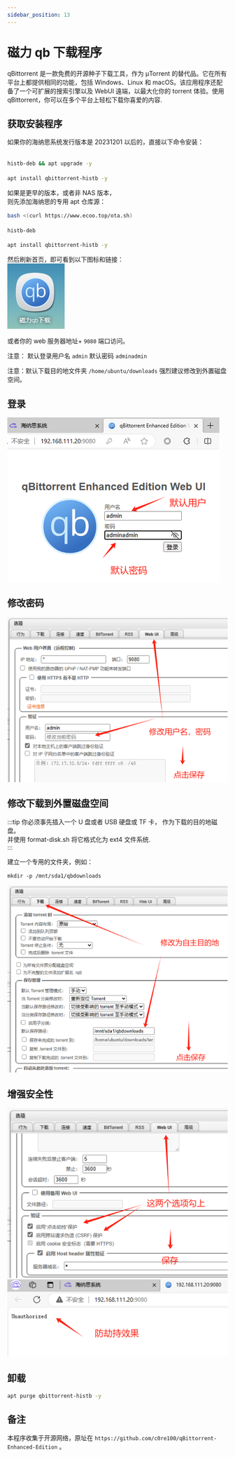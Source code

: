 ```yaml
---
sidebar_position: 13
---
```


# 磁力 qb 下载程序

qBittorrent 是一款免费的开源种子下载工具，作为 µTorrent 的替代品。它在所有平台上都提供相同的功能，包括 Windows、Linux 和 macOS。该应用程序还配备了一个可扩展的搜索引擎以及 WebUI 遠端，以最大化你的 torrent 体验。使用 qBittorrent，你可以在多个平台上轻松下载你喜爱的内容.

## 获取安装程序

如果你的海纳思系统发行版本是 20231201 以后的，直接以下命令安装：

```bash

histb-deb && apt upgrade -y

apt install qbittorrent-histb -y
```

如果是更早的版本，或者非 NAS 版本，  
则先添加海纳思的专用 apt 仓库源：

```bash
bash <(curl https://www.ecoo.top/ota.sh)

histb-deb

apt install qbittorrent-histb -y

```

然后刷新首页，即可看到以下图标和链接：  
![](./img/qb1.jpg)

或者你的 web 服务器地址+ `9080` 端口访问。

注意： 默认登录用户名 `admin` 默认密码 `adminadmin`

注意：默认下载目的地文件夹 `/home/ubuntu/downloads` 强烈建议修改到外置磁盘空间。

## 登录

![](./img/qb2.jpg)

## 修改密码

![](./img/qb3.jpg)

## 修改下载到外置磁盘空间

:::tip
你必须事先插入一个 U 盘或者 USB 硬盘或 TF 卡， 作为下载的目的地磁盘。  
并使用 format-disk.sh 将它格式化为 ext4 文件系统.  
:::

建立一个专用的文件夹，例如：

```
mkdir -p /mnt/sda1/qbdownloads
```

![](./img/qb4.jpg)

## 增强安全性

![](./img/qb5.jpg)  
![](./img/qb6.jpg)

## 卸载

```bash
apt purge qbittorrent-histb -y
```

## 备注

本程序收集于开源网络，原址在 `https://github.com/c0re100/qBittorrent-Enhanced-Edition` 。
